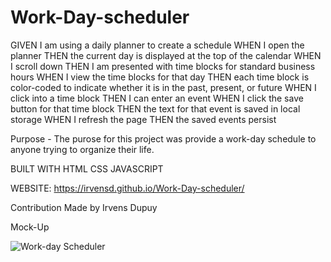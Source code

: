 # Work-Day-scheduler

GIVEN I am using a daily planner to create a schedule
WHEN I open the planner
THEN the current day is displayed at the top of the calendar
WHEN I scroll down
THEN I am presented with time blocks for standard business hours
WHEN I view the time blocks for that day
THEN each time block is color-coded to indicate whether it is in the past, present, or future
WHEN I click into a time block
THEN I can enter an event
WHEN I click the save button for that time block
THEN the text for that event is saved in local storage
WHEN I refresh the page
THEN the saved events persist

Purpose - The purose for this project was provide a work-day schedule to anyone trying to organize their life. 

BUILT WITH HTML CSS JAVASCRIPT

WEBSITE: https://irvensd.github.io/Work-Day-scheduler/


Contribution Made by Irvens Dupuy

Mock-Up

![Work-day Scheduler](https://user-images.githubusercontent.com/92906651/147148137-fd92d3c8-7786-4219-8ccc-0bbb820b2519.gif)
